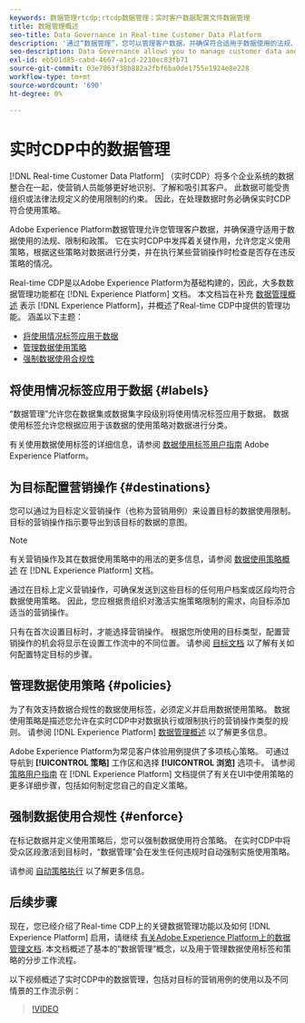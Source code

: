 ```yaml
---
keywords: 数据管理rtcdp;rtcdp数据管理；实时客户数据配置文件数据管理
title: 数据管理概述
seo-title: Data Governance in Real-time Customer Data Platform
description: '通过“数据管理”，您可以管理客户数据，并确保符合适用于数据使用的法规、限制和策略。 '
seo-description: Data Governance allows you to manage customer data and ensure compliance with regulations, restrictions, and policies applicable to data use.
exl-id: eb501d85-cabd-4667-a1cd-2210ec83fb71
source-git-commit: 03e7863f38b882a2fbf6ba0de1755e1924e8e228
workflow-type: tm+mt
source-wordcount: '690'
ht-degree: 0%

---
```


# 实时CDP中的数据管理

[!DNL Real-time Customer Data Platform] （实时CDP）将多个企业系统的数据整合在一起，使营销人员能够更好地识别、了解和吸引其客户。 此数据可能受贵组织或法律法规定义的使用限制的约束。 因此，在处理数据时务必确保实时CDP符合使用策略。

Adobe Experience Platform数据管理允许您管理客户数据，并确保遵守适用于数据使用的法规、限制和政策。 它在实时CDP中发挥着关键作用，允许您定义使用策略，根据这些策略对数据进行分类，并在执行某些营销操作时检查是否存在违反策略的情况。

Real-time CDP是以Adobe Experience Platform为基础构建的，因此，大多数数据管理功能都在 [!DNL Experience Platform] 文档。 本文档旨在补充 [数据管理概述](../../data-governance/home.md) 表示 [!DNL Experience Platform]，并概述了Real-time CDP中提供的管理功能。 涵盖以下主题：

* [将使用情况标签应用于数据](#labels)
* [管理数据使用策略](#policies)
* [强制数据使用合规性](#enforce)

## 将使用情况标签应用于数据 {#labels}

“数据管理”允许您在数据集或数据集字段级别将使用情况标签应用于数据。 数据使用标签允许您根据应用于该数据的使用策略对数据进行分类。

有关使用数据使用标签的详细信息，请参阅 [数据使用标签用户指南](../../data-governance/labels/overview.md) Adobe Experience Platform。

## 为目标配置营销操作 {#destinations}

您可以通过为目标定义营销操作（也称为营销用例）来设置目标的数据使用限制。 目标的营销操作指示要导出到该目标的数据的意图。

>[!NOTE]
>
>有关营销操作及其在数据使用策略中的用法的更多信息，请参阅 [数据使用策略概述](../../data-governance/policies/overview.md) 在 [!DNL Experience Platform] 文档。

通过在目标上定义营销操作，可确保发送到这些目标的任何用户档案或区段均符合数据使用策略。 因此，您应根据贵组织对激活实施策略限制的需求，向目标添加适当的营销操作。

只有在首次设置目标时，才能选择营销操作。 根据您所使用的目标类型，配置营销操作的机会将显示在设置工作流中的不同位置。 请参阅 [目标文档](../destinations/overview.md) 以了解有关如何配置特定目标的步骤。

## 管理数据使用策略 {#policies}

为了有效支持数据合规性的数据使用标签，必须定义并启用数据使用策略。 数据使用策略是描述您允许在实时CDP中对数据执行或限制执行的营销操作类型的规则。 请参阅 [!DNL Experience Platform] [数据管理概述](../../data-governance/home.md) 以了解更多信息。

Adobe Experience Platform为常见客户体验用例提供了多项核心策略。 可通过导航到 **[!UICONTROL 策略]** 工作区和选择 **[!UICONTROL 浏览]** 选项卡。 请参阅 [策略用户指南](../../data-governance/policies/user-guide.md) 在 [!DNL Experience Platform] 文档提供了有关在UI中使用策略的更多详细步骤，包括如何制定您自己的自定义策略。

## 强制数据使用合规性 {#enforce}

在标记数据并定义使用策略后，您可以强制数据使用符合策略。 在实时CDP中将受众区段激活到目标时，“数据管理”会在发生任何违规时自动强制实施使用策略。

请参阅 [自动策略执行](../../data-governance/enforcement/auto-enforcement.md) 以了解更多信息。

## 后续步骤

现在，您已经介绍了Real-time CDP上的关键数据管理功能以及如何 [!DNL Experience Platform] 启用，请继续 [有关Adobe Experience Platform上的数据管理文档](../../data-governance/home.md). 本文档概述了基本的“数据管理”概念，以及用于管理数据使用标签和策略的分步工作流程。

以下视频概述了实时CDP中的数据管理，包括对目标的营销用例的使用以及不同情景的工作流示例：

>[!VIDEO](https://video.tv.adobe.com/v/33631?quality=12&learn=on)

